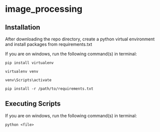 # image_processing

## Installation

After downloading the repo directory, create a python virtual environment and install packages from requirements.txt

If you are on windows, run the following command(s) in terminal:

```
pip install virtualenv
```

```
virtualenv venv
```

```
venv\Scripts\activate
```

```
pip install -r /path/to/requirements.txt
```

## Executing Scripts

If you are on windows, run the following command(s) in terminal:

```
python <file>
```